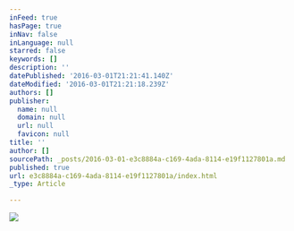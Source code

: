 ```yaml
---
inFeed: true
hasPage: true
inNav: false
inLanguage: null
starred: false
keywords: []
description: ''
datePublished: '2016-03-01T21:21:41.140Z'
dateModified: '2016-03-01T21:21:18.239Z'
authors: []
publisher:
  name: null
  domain: null
  url: null
  favicon: null
title: ''
author: []
sourcePath: _posts/2016-03-01-e3c8884a-c169-4ada-8114-e19f1127801a.md
published: true
url: e3c8884a-c169-4ada-8114-e19f1127801a/index.html
_type: Article

---
```

![](https://the-grid-user-content.s3-us-west-2.amazonaws.com/fa55ef5b-1c3b-4544-bf38-0e5b57f9884b.jpg)